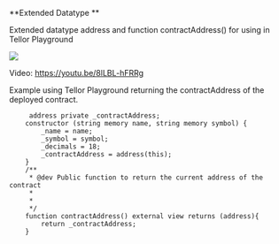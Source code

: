 **Extended Datatype **

Extended datatype address and function contractAddress() for using in Tellor Playground

![](https://i.imgur.com/YfP8eLA.png)

Video: 
https://youtu.be/8lLBL-hFRRg

Example using  Tellor Playground returning the contractAddress of
the deployed contract.
```solidity 
     address private _contractAddress;
    constructor (string memory name, string memory symbol) {
        _name = name;
        _symbol = symbol;
        _decimals = 18;
        _contractAddress = address(this);
    }
    /**
     * @dev Public function to return the current address of the contract
     * 
     *
     */
    function contractAddress() external view returns (address){
        return _contractAddress;
    }
```
